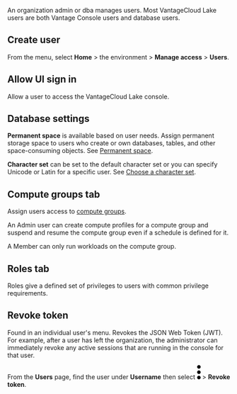 An organization admin or dba manages users. Most VantageCloud Lake users are both Vantage Console users and database users.

## Create user


From the menu, select **Home** > the environment > **Manage access** > **Users**.

## Allow UI sign in


Allow a user to access the VantageCloud Lake console.

## Database settings


**Permanent space** is available based on user needs. Assign permanent storage space to users who create or own databases, tables, and other space-consuming objects. See [Permanent space](yvc1731523611301.md).

**Character set** can be set to the default character set or you can specify Unicode or Latin for a specific user. See [Choose a character set](hnk1731523638342.md).

## Compute groups tab


Assign users access to [compute groups](mqu1640280532737.md).

An Admin user can create compute profiles for a compute group and suspend and resume the compute group even if a schedule is defined for it.

A Member can only run workloads on the compute group.

## Roles tab


Roles give a defined set of privileges to users with common privilege requirements.

## Revoke token


Found in an individual user's menu. Revokes the JSON Web Token (JWT). For example, after a user has left the organization, the administrator can immediately revoke any active sessions that are running in the console for that user.

From the **Users** page, find the user under **Username** then select ![Kebab menu.](Images/zsz1597101912145.svg) > **Revoke token**.

